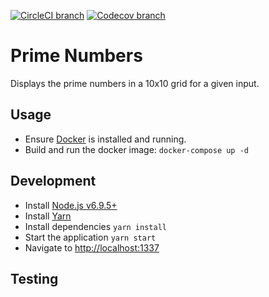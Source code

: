 [![CircleCI branch](https://img.shields.io/circleci/project/github/kieranroneill/prime-numbers/master.svg?style=flat-square)](https://circleci.com/gh/kieranroneill/prime-numbers/tree/master) [![Codecov branch](https://img.shields.io/codecov/c/github/kieranroneill/react-redux-boilerplate/master.svg?style=flat-square)](https://codecov.io/gh/kieranroneill/react-redux-boilerplate)

# Prime Numbers

Displays the prime numbers in a 10x10 grid for a given input.

## Usage

* Ensure [Docker](https://www.docker.com/community-edition#/download) is installed and running.
* Build and run the docker image: `docker-compose up -d`

## Development

* Install [Node.js v6.9.5+](https://nodejs.org/en/)
* Install [Yarn](https://yarnpkg.com/lang/en/docs/install)
* Install dependencies `yarn install`
* Start the application `yarn start`
* Navigate to [http://localhost:1337](http://localhost:1337)

## Testing
